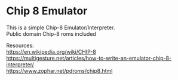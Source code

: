 # Chip 8 Emulator

This is a simple Chip-8 Emulator/Interpreter.<br/>
Public domain Chip-8 roms included

Resources:<br/>
https://en.wikipedia.org/wiki/CHIP-8 <br/>
https://multigesture.net/articles/how-to-write-an-emulator-chip-8-interpreter/ <br/>
https://www.zophar.net/pdroms/chip8.html

